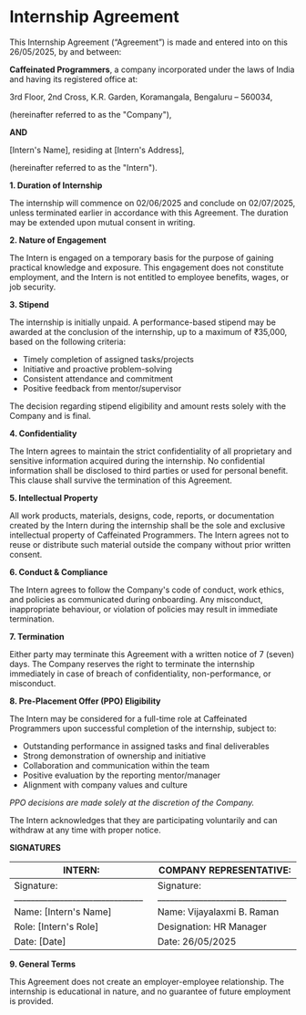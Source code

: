 # Internship Agreement

This Internship Agreement (“Agreement”) is made and entered into on this 26/05/2025, by and between:

**Caffeinated Programmers**, a company incorporated under the laws of India and having its registered office at:

3rd Floor, 2nd Cross, K.R. Garden, Koramangala, Bengaluru – 560034,

(hereinafter referred to as the "Company"),

**AND**

[Intern's Name], residing at [Intern's Address],

(hereinafter referred to as the "Intern").


**1. Duration of Internship**

The internship will commence on 02/06/2025 and conclude on 02/07/2025, unless terminated earlier in accordance with this Agreement. The duration may be extended upon mutual consent in writing.


**2. Nature of Engagement**

The Intern is engaged on a temporary basis for the purpose of gaining practical knowledge and exposure. This engagement does not constitute employment, and the Intern is not entitled to employee benefits, wages, or job security.


**3. Stipend**

The internship is initially unpaid. A performance-based stipend may be awarded at the conclusion of the internship, up to a maximum of ₹35,000, based on the following criteria:

* Timely completion of assigned tasks/projects
* Initiative and proactive problem-solving
* Consistent attendance and commitment
* Positive feedback from mentor/supervisor

The decision regarding stipend eligibility and amount rests solely with the Company and is final.


**4. Confidentiality**

The Intern agrees to maintain the strict confidentiality of all proprietary and sensitive information acquired during the internship. No confidential information shall be disclosed to third parties or used for personal benefit. This clause shall survive the termination of this Agreement.


**5. Intellectual Property**

All work products, materials, designs, code, reports, or documentation created by the Intern during the internship shall be the sole and exclusive intellectual property of Caffeinated Programmers. The Intern agrees not to reuse or distribute such material outside the company without prior written consent.


**6. Conduct & Compliance**

The Intern agrees to follow the Company's code of conduct, work ethics, and policies as communicated during onboarding. Any misconduct, inappropriate behaviour, or violation of policies may result in immediate termination.


**7. Termination**

Either party may terminate this Agreement with a written notice of 7 (seven) days. The Company reserves the right to terminate the internship immediately in case of breach of confidentiality, non-performance, or misconduct.


**8. Pre-Placement Offer (PPO) Eligibility**

The Intern may be considered for a full-time role at Caffeinated Programmers upon successful completion of the internship, subject to:

* Outstanding performance in assigned tasks and final deliverables
* Strong demonstration of ownership and initiative
* Collaboration and communication within the team
* Positive evaluation by the reporting mentor/manager
* Alignment with company values and culture

*PPO decisions are made solely at the discretion of the Company.*


The Intern acknowledges that they are participating voluntarily and can withdraw at any time with proper notice.


**SIGNATURES**

| **INTERN:**                                  | **COMPANY REPRESENTATIVE:**                     |
|----------------------------------------------|-------------------------------------------------|
| Signature:  _______________________________ | Signature: _______________________________     |
| Name: [Intern's Name]                        | Name: Vijayalaxmi B. Raman                      |
| Role: [Intern's Role]                        | Designation: HR Manager                         |
| Date: [Date]                                 | Date: 26/05/2025                              |


**9. General Terms**

This Agreement does not create an employer-employee relationship. The internship is educational in nature, and no guarantee of future employment is provided.
